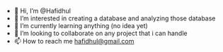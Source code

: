 - 👋 Hi, I’m @Hafidhul
- 👀 I’m interested in creating a database and analyzing those database
- 🌱 I’m currently learning anything (no idea yet)
- 💞️ I’m looking to collaborate on any project that i can handle
- 📫 How to reach me hafidhul@gmail.com

<!---
Hafidhul/Hafidhul is a ✨ special ✨ repository because its `README.md` (this file) appears on your GitHub profile.
You can click the Preview link to take a look at your changes.
--->
